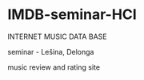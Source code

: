 # IMDB-seminar-HCI


INTERNET MUSIC DATA BASE

seminar - Lešina, Delonga


music review and rating site
